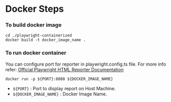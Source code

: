 # Docker Steps

### To build docker image

```
cd ./playwright-containerized
docker build -t docker_image_name .
```

### To run docker container
You can configure port for reporter in playwright.config.ts file. For more info refer: [Official Playwright HTML Reporter Documentation](https://playwright.dev/docs/test-reporters#html-reporter)
```
docker run -p ${PORT}:8080 ${DOCKER_IMAGE_NAME}
```
- `${PORT}` : Port to display report on Host Machine.
- `${DOCKER_IMAGE_NAME}` : Docker Image Name.